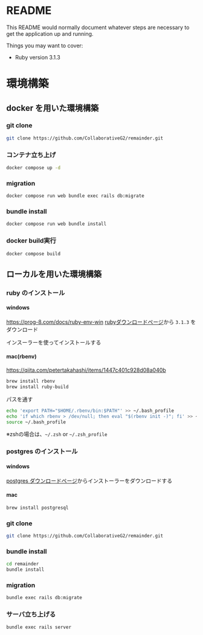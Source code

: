 # README

This README would normally document whatever steps are necessary to get the
application up and running.

Things you may want to cover:

* Ruby version
3.1.3

# 環境構築
## docker を用いた環境構築
### git clone
```bash
git clone https://github.com/CollaborativeG2/remainder.git
```

### コンテナ立ち上げ
```bash
docker compose up -d
```

### migration
```bash
docker compose run web bundle exec rails db:migrate
```

### bundle install
```bash
docker compose run web bundle install
```

### docker build実行
```bash
docker compose build
```

## ローカルを用いた環境構築

### ruby のインストール

#### windows
https://prog-8.com/docs/ruby-env-win
[rubyダウンロードページ](https://rubyinstaller.org/downloads/)から `3.1.3` をダウンロード

インスーラーを使ってインストールする

#### mac(rbenv)
https://qiita.com/petertakahashi/items/1447c401c928d08a040b
```bash
brew install rbenv
brew install ruby-build
```

パスを通す
```bash
echo 'export PATH="$HOME/.rbenv/bin:$PATH"' >> ~/.bash_profile
echo 'if which rbenv > /dev/null; then eval "$(rbenv init -)"; fi' >> ~/.bash_profile
source ~/.bash_profile
```
※zshの場合は、`~/.zsh` or `~/.zsh_profile`

### postgres のインストール

#### windows
[postgres ダウンロードページ](https://www.postgresql.org/download/windows/)からインストーラーをダウンロードする

#### mac
```bash
brew install postgresql
```

### git clone
```bash
git clone https://github.com/CollaborativeG2/remainder.git
```

### bundle install
```bash
cd remainder
bundle install
```

### migration
```bash
bundle exec rails db:migrate
```

### サーバ立ち上げる
```bash
bundle exec rails server
```
